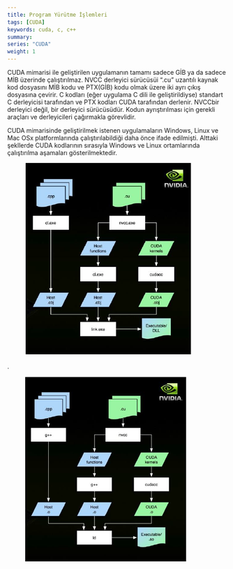 ```yaml
---
title: Program Yürütme İşlemleri
tags: [CUDA]
keywords: cuda, c, c++
summary:
series: "CUDA"
weight: 1
---
```


CUDA mimarisi ile geliştirilen uygulamanın tamamı sadece GİB ya da sadece MİB üzerinde çalıştırılmaz. NVCC derleyici sürücüsüi “.cu” uzantılı kaynak kod dosyasını MİB kodu ve PTX(GİB) kodu olmak üzere iki ayrı çıkış dosyasına çevirir. C kodları (eğer uygulama C dili ile geliştirildiyse) standart C derleyicisi tarafından ve PTX kodları CUDA tarafından derlenir.
NVCCbir derleyici değil, bir derleyici sürücüsüdür. Kodun ayrıştırılması için gerekli araçları ve derleyicileri çağırmakla görevlidir.

CUDA mimarisinde geliştirilmek istenen uygulamaların Windows, Linux ve Mac OSx platformlarında çalıştırılabildiği daha önce ifade edilmişti. Alttaki şekllerde  CUDA kodlarının sırasıyla Windows ve Linux ortamlarında çalıştırılma aşamaları gösterilmektedir.

<figure>
    <a href="/assets/images/avatar.jpg"><img src="/assets/images/cuda13.png"></a>
</figure>

.

<figure>
    <a href="/assets/images/avatar.jpg"><img src="/assets/images/cuda14.png"></a>
</figure>
